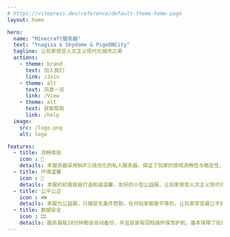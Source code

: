 ```yaml
---
# https://vitepress.dev/reference/default-theme-home-page
layout: home

hero:
  name: "Minecraft服务器"
  text: "Ynagisa & Skydome & PigeONCity"
  tagline: 让玩家感受人文主义现代化城市之美
  actions:
    - theme: brand
      text: 加入我们
      link: /Join
    - theme: alt
      text: 风景一览
      link: /View
    - theme: alt
      text: 获取帮助
      link: /help
  image:
    src: /logo.png
    alt: logo

features:
  - title: 流畅体验
    icon : 🚀
    details: 本服务器采用BGP三线优化的私人服务器，保证了玩家的游戏流畅性与稳定性，注重玩家游戏体验。
  - title: 环境温馨
    icon : 🤗
    details: 本服的初衷就是打造和谐温馨，友好的小型公益服，让玩家感受人文主义现代化城市之美。
  - title: 公平公正
    icon : 👪
    details: 本服为公益服，只接受无条件赞助，任何玩家都是平等的，让玩家享受最公平的游戏环境。
  - title: 数据安全
    icon : 🎞
    details: 服务器每10分钟都会自动备份，并且安装有回档插件保驾护航，基本保障了玩家不会造成损失。
---
```

<style>
:root {
  --vp-home-hero-name-color: transparent;
  --vp-home-hero-name-background: -webkit-linear-gradient(135deg,#b8860b 30%,#ff0000 ,#68bcff,#68bcff );

  --vp-home-hero-image-background-image: linear-gradient(-45deg, #bd34fe 50%, #47caff 50%);
  --vp-home-hero-image-filter: blur(44px);
}

@media (min-width: 640px) {
  :root {
    --vp-home-hero-image-filter: blur(56px);
  }
}

@media (min-width: 960px) {
  :root {
    --vp-home-hero-image-filter: blur(68px);
  }
}
</style>
